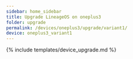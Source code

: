 ```yaml
---
sidebar: home_sidebar
title: Upgrade LineageOS on oneplus3
folder: upgrade
permalink: /devices/oneplus3/upgrade/variant1/
device: oneplus3_variant1
---
```

{% include templates/device_upgrade.md %}
